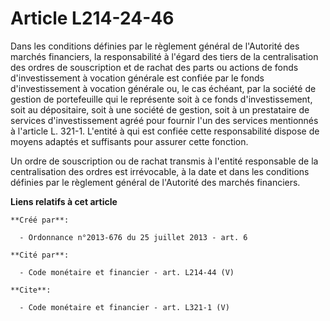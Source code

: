# Article L214-24-46

Dans les conditions définies par le règlement général de l'Autorité des marchés financiers, la responsabilité à l'égard des
tiers de la centralisation des ordres de souscription et de rachat des parts ou actions de fonds d'investissement à vocation
générale est confiée par le fonds d'investissement à vocation générale ou, le cas échéant, par la société de gestion de
portefeuille qui le représente soit à ce fonds d'investissement, soit au dépositaire, soit à une société de gestion, soit à
un prestataire de services d'investissement agréé pour fournir l'un des services mentionnés à l'article L. 321-1. L'entité à
qui est confiée cette responsabilité dispose de moyens adaptés et suffisants pour assurer cette fonction. 

Un ordre de souscription ou de rachat transmis à l'entité responsable de la centralisation des ordres est irrévocable, à la
date et dans les conditions définies par le règlement général de l'Autorité des marchés financiers.

**Liens relatifs à cet article**

	**Créé par**:

	  - Ordonnance n°2013-676 du 25 juillet 2013 - art. 6

	**Cité par**:

	  - Code monétaire et financier - art. L214-44 (V)

	**Cite**:

	  - Code monétaire et financier - art. L321-1 (V)
